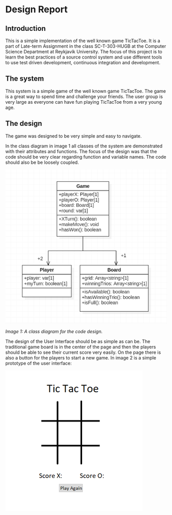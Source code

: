 # Design Report

## Introduction
This is a simple implementation of the well known game TicTacToe. 
It is a part of Late-term Assignment in the class SC-T-303-HUGB at the Computer Science Department at Reykjavík University. 
The focus of this project is to learn the best practices of a source control system and use different tools to use test driven development, continuous integration and development.

## The system

This system is a simple game of the well known game TicTacToe. 
The game is a great way to spend time and challenge your friends.
The user group is very large as everyone can have fun playing TicTacToe from a very young age.


## The design 

The game was designed to be very simple and easy to navigate.

In the class diagram in image 1 all classes of the system are demonstrated with their attributes and functions. 
The focus of the design was that the code should be very clear regarding function and variable names. The code should also be be loosely coupled.


![Image](./tictactoeclassdiagr.png "tictactoeclassdiagram") 

*Image 1: A class diagram for the code design.*

The design of the User Interface should be as simple as can be.
The traditional game board is in the center of the page and then the players should be able to see their current score very easily.
On the page there is also a button for the players to start a new game.
In image 2 is a simple prototype of the user interface:

![Image](./tictactoeprototype.png "tictactoeprototype") 



